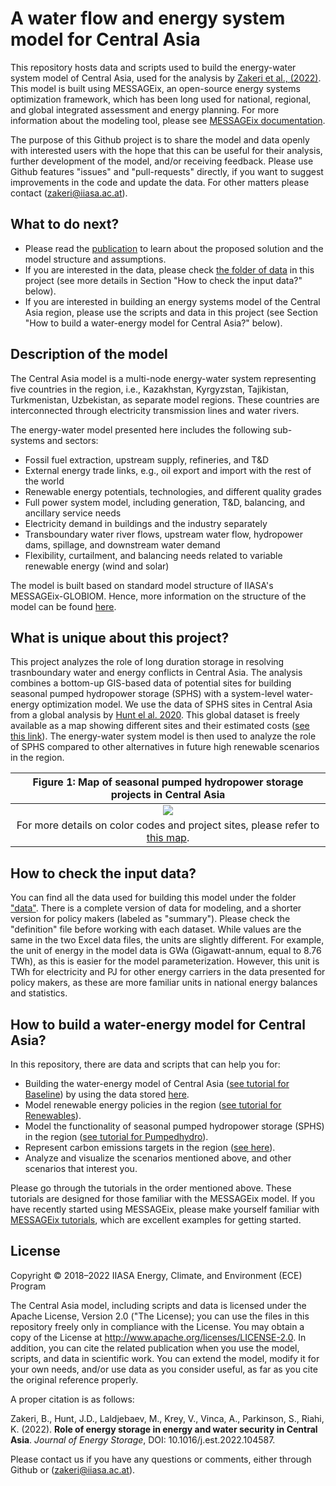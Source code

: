 # A water flow and energy system model for Central Asia
This repository hosts data and scripts used to build the energy-water system model of Central Asia,
used for the analysis by [Zakeri et al., (2022)](https://doi.org/10.1016/j.est.2022.104587).
This model is built using MESSAGEix, an open-source energy systems optimization framework, which has been
long used for national, regional, and global integrated assessment and energy planning.
For more information about the modeling tool, please see [MESSAGEix documentation](https://docs.messageix.org/en/stable/index.html).

The purpose of this Github project is to share the model and data openly with interested users
with the hope that this can be useful for their analysis, further development of the model,
and/or receiving feedback. Please use Github features "issues" and "pull-requests" directly,
if you want to suggest improvements in the code and update the data.
For other matters please contact (zakeri@iiasa.ac.at).

## What to do next?
- Please read the [publication](https://doi.org/10.1016/j.est.2022.104587) to learn about the proposed solution and the model structure and assumptions.
- If you are interested in the data, please check [the folder of data](https://github.com/iiasa/central-asia-storage/data) in this project (see more details in Section "How to check the input data?" below).
- If you are interested in building an energy systems model of the Central Asia region, please use the scripts and data in this project (see Section "How to build a water-energy model for Central Asia?" below).

## Description of the model
The Central Asia model is a multi-node energy-water system representing five countries in the region, i.e.,
Kazakhstan, Kyrgyzstan, Tajikistan, Turkmenistan, Uzbekistan, as separate model regions.
These countries are interconnected through electricity transmission lines and water rivers.

The energy-water model presented here includes the following sub-systems and sectors:
- Fossil fuel extraction, upstream supply, refineries, and T&D
- External energy trade links, e.g., oil export and import with the rest of the world
- Renewable energy potentials, technologies, and different quality grades
- Full power system model, including generation, T&D, balancing, and ancillary service needs
- Electricity demand in buildings and the industry separately
- Transboundary water river flows, upstream water flow, hydropower dams, spillage, and downstream water demand
- Flexibility, curtailment, and balancing needs related to variable renewable energy (wind and solar)

The model is built based on standard model structure of IIASA's MESSAGEix-GLOBIOM. 
Hence, more information on the structure of the model can be found [here](https://docs.messageix.org/projects/global/en/latest/).

## What is unique about this project?
This project analyzes the role of long duration storage in resolving trasnboundary water and energy conflicts in Central Asia. The analysis combines a bottom-up GIS-based data of potential sites for building seasonal pumped hydropower storage (SPHS) with a system-level water-energy optimization model. We use the data of SPHS sites in Central Asia from a global analysis by [Hunt el al. 2020](https://www.nature.com/articles/s41467-020-14555-y). This global dataset is freely available as a map showing different sites and their estimated costs ([see this link](https://www.google.com/maps/d/u/0/viewer?mid=1O9aK_dTL3mDOgLgY2G0BSgmlHqRNSlHA&ll=39.428912967790694%2C67.41181640624998&z=6)). The energy-water system model is then used to analyze the role of SPHS compared to other alternatives in future high renewable scenarios in the region.

|Figure 1: Map of seasonal pumped hydropower storage projects in Central Asia
|:--:|
|![](https://github.com/iiasa/central-asia-storage/blob/main/scripts/_static/sphs_projects.JPG)|
| For more details on color codes and project sites, please refer to [this map](https://www.google.com/maps/d/u/0/viewer?mid=1O9aK_dTL3mDOgLgY2G0BSgmlHqRNSlHA&ll=39.428912967790694%2C67.41181640624998&z=6).

## How to check the input data?
You can find all the data used for building this model under the folder ["data"](https://github.com/iiasa/central-asia-storage/data).
There is a complete version of data for modeling, and a shorter version for policy makers (labeled as "summary"). Please check the "definition" file before working with each dataset. While values are the same in the two Excel data files, the units are slightly different. For example, the unit of energy in the model
data is GWa (Gigawatt-annum, equal to 8.76 TWh), as this is easier for the model parameterization. However, this unit is TWh for electricity and PJ
for other energy carriers in the data presented for policy makers, as these are more familiar units in national energy balances and statistics.

## How to build a water-energy model for Central Asia?
In this repository, there are data and scripts that can help you for:
- Building the water-energy model of Central Asia ([see tutorial for Baseline](https://github.com/iiasa/central-asia-storage/scripts/interface_baseline.ipynb)) by using the data stored
[here](https://github.com/iiasa/central-asia-storage/data).
- Model renewable energy policies in the region ([see tutorial for Renewables](https://github.com/iiasa/central-asia-storage/scripts/interface_renewable.ipynb)).
- Model the functionality of seasonal pumped hydropower storage (SPHS) in the region ([see tutorial for Pumpedhydro](https://github.com/iiasa/central-asia-storage/scripts/interface_pumpedhydro.ipynb)).
- Represent carbon emissions targets in the region ([see here](https://github.com/iiasa/central-asia-storage/scripts/interface_pumpedhydro.ipynb)).
- Analyze and visualize the scenarios mentioned above, and other scenarios that interest you.

Please go through the tutorials in the order mentioned above. These tutorials are designed
for those familiar with the MESSAGEix model. If you have recently started using MESSAGEix, please make yourself 
familiar with [MESSAGEix tutorials](https://github.com/iiasa/message_ix/tree/main/tutorial/westeros), which are excellent examples for getting started.

## License
Copyright © 2018–2022 IIASA Energy, Climate, and Environment (ECE) Program

The Central Asia model, including scripts and data is licensed under the Apache License, Version 2.0 ("The License); you can use the files in this repository freely only in compliance with the License. You may obtain a copy of the License at <http://www.apache.org/licenses/LICENSE-2.0>. In addition, you can cite the related publication when you use the model, scripts, and data in scientific work. You can extend the model, modify it for your own needs, and/or use data as you consider useful, as far as you cite the original reference properly.

A proper citation is as follows:

Zakeri, B., Hunt, J.D., Laldjebaev, M., Krey, V., Vinca, A., Parkinson, S., Riahi, K. (2022). **Role of energy storage in energy and water security in Central Asia**. *Journal of Energy Storage*, DOI: 10.1016/j.est.2022.104587.

Please contact us if you have any questions or comments, either through Github or (zakeri@iiasa.ac.at).
